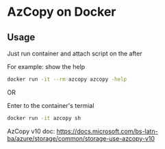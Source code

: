 # AzCopy on Docker

## Usage
Just run container and attach script on the after

For example: show the help

``` bash
docker run -it --rm azcopy azcopy -help
```

OR

Enter to the container's termial

``` bash
docker run -it azcopy sh
```

AzCopy v10 doc: https://docs.microsoft.com/bs-latn-ba/azure/storage/common/storage-use-azcopy-v10
